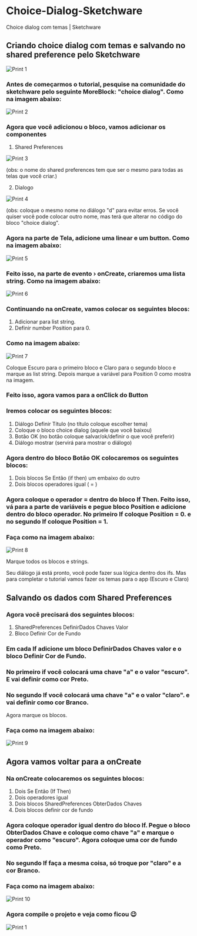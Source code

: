 # Choice-Dialog-Sketchware
Choice dialog com temas | Sketchware
## Criando choice dialog com temas e salvando no shared preference pelo Sketchware
![Print 1](https://github.com/Gabriel-True/Choice-Dialog-Sketchware/blob/main/Screenshot_20201026-172716.png)

### Antes de começarmos o tutorial, pesquise na comunidade do sketchware pelo seguinte MoreBlock: "choice dialog". Como na imagem abaixo:
![Print 2](https://github.com/Gabriel-True/Choice-Dialog-Sketchware/blob/main/Screenshot_20201026-151025.png)

### Agora que você adicionou o bloco, vamos adicionar os componentes
1. Shared Preferences

![Print 3](https://github.com/Gabriel-True/Choice-Dialog-Sketchware/blob/main/Screenshot_20201026-151316.png)

(obs: o nome do shared preferences tem que ser o mesmo para todas as telas que você criar.)

2. Dialogo

![Print 4](https://github.com/Gabriel-True/Choice-Dialog-Sketchware/blob/main/Screenshot_20201026-151810.png)

(obs: coloque o mesmo nome no diálogo "d" para evitar erros. Se você quiser você pode colocar outro nome, mas terá que alterar no código do bloco "choice dialog".

### Agora na parte de Tela, adicione uma linear e um button. Como na imagem abaixo:

![Print 5](https://github.com/Gabriel-True/Choice-Dialog-Sketchware/blob/main/Screenshot_20201026-174232.png)

### Feito isso, na parte de evento › onCreate, criaremos uma lista string. Como na imagem abaixo:

![Print 6](https://github.com/Gabriel-True/Choice-Dialog-Sketchware/blob/main/Screenshot_20201026-171733.png)

### Continuando na onCreate, vamos colocar os seguintes blocos:

1. Adicionar para list string.
2. Definir number Position para 0.

### Como na imagem abaixo:

![Print 7](https://github.com/Gabriel-True/Choice-Dialog-Sketchware/blob/main/Screenshot_20201026-182015.png)

Coloque Escuro para o primeiro bloco e Claro para o segundo bloco e marque as list string. Depois marque a variável para Position 0 como mostra na imagem.

### Feito isso, agora vamos para a onClick do Button

### Iremos colocar os seguintes blocos:

1. Diálogo Definir Título (no título coloque escolher tema)
2. Coloque o bloco choice dialog (aquele que você baixou)
3. Botão OK (no botão coloque salvar/ok/definir o que você preferir)
4. Diálogo mostrar (servirá para mostrar o diálogo)

### Agora dentro do bloco Botão OK colocaremos os seguintes blocos:

1. Dois blocos Se Então (if then) um embaixo do outro
2. Dois blocos operadores igual ( = )

### Agora coloque o operador = dentro do bloco If Then. Feito isso, vá para a parte de variáveis e pegue bloco Position e adicione dentro do bloco operador. No primeiro If coloque Position = 0. e no segundo If coloque Position = 1. 

### Faça como na imagem abaixo:

![Print 8](https://github.com/Gabriel-True/Choice-Dialog-Sketchware/blob/main/Screenshot_20201026-182118.png)

Marque todos os blocos e strings.

Seu diálogo já está pronto, você pode fazer sua lógica dentro dos ifs. Mas para completar o tutorial vamos fazer os temas para o app (Escuro e Claro)

## Salvando os dados com Shared Preferences

### Agora você precisará dos seguintes blocos:

1. SharedPreferences DefinirDados Chaves Valor
2. Bloco Definir Cor de Fundo

### Em cada If adicione um bloco DefinirDados Chaves valor e o bloco Definir Cor de Fundo.

### No primeiro if você colocará uma chave "a" e o valor "escuro". E vai definir como cor Preto.

### No segundo If você colocará uma chave "a" e o valor "claro". e vai definir como cor Branco.

Agora marque os blocos.

### Faça como na imagem abaixo:

![Print 9](https://github.com/Gabriel-True/Choice-Dialog-Sketchware/blob/main/Screenshot_20201026-223337.png)

## Agora vamos voltar para a onCreate

### Na onCreate colocaremos os seguintes blocos:

1. Dois Se Então (If Then) 
2. Dois operadores igual
3. Dois blocos SharedPreferences ObterDados Chaves
4. Dois blocos definir cor de fundo

### Agora coloque operador igual dentro do bloco If. Pegue o bloco ObterDados Chave e coloque como chave "a" e marque o operador como "escuro". Agora coloque uma cor de fundo como Preto.

### No segundo If faça a mesma coisa, só troque por "claro" e a cor Branco.

### Faça como na imagem abaixo:

![Print 10](https://github.com/Gabriel-True/Choice-Dialog-Sketchware/blob/main/Screenshot_20201026-172841.png)

### Agora compile o projeto e veja como ficou :wink:

![Print 1](https://github.com/Gabriel-True/Choice-Dialog-Sketchware/blob/main/Screenshot_20201026-172716.png)
